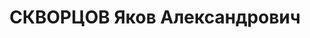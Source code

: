 ---
title: СКВОРЦОВ Яков Александрович
description: "Род. в 1896, Кондопожский р-н, д. Кондопога, русский, бывший член ВКП(б).\
  \ Проживал: Карельская АССР, Кондопожский р-н, Кондопога. Экономист, бумкомбинат\
  \ \n  Арестован 11.07.1937. Обв. по ст. 58-7-8-10-11. Приговор: тройка при НКВД\
  \ КАССР, 28.12.1937 – ВМН. Расстрелян 21.01.1938, Ленинград, Левашовская пустошь.\
  \ \n  Реабилитирован военным трибуналом Северного в/о 02.10.1956"
---
